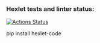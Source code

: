 ### Hexlet tests and linter status:
[![Actions Status](https://github.com/MaxTor2001/python-project-50/actions/workflows/hexlet-check.yml/badge.svg)](https://github.com/MaxTor2001/python-project-50/actions)

pip install hexlet-code